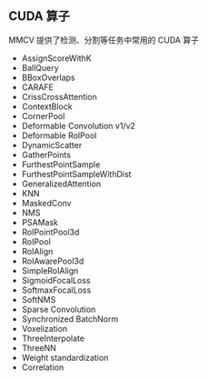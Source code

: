 ## CUDA 算子

MMCV 提供了检测、分割等任务中常用的 CUDA 算子

- AssignScoreWithK
- BallQuery
- BBoxOverlaps
- CARAFE
- CrissCrossAttention
- ContextBlock
- CornerPool
- Deformable Convolution v1/v2
- Deformable RoIPool
- DynamicScatter
- GatherPoints
- FurthestPointSample
- FurthestPointSampleWithDist
- GeneralizedAttention
- KNN
- MaskedConv
- NMS
- PSAMask
- RoIPointPool3d
- RoIPool
- RoIAlign
- RoIAwarePool3d
- SimpleRoIAlign
- SigmoidFocalLoss
- SoftmaxFocalLoss
- SoftNMS
- Sparse Convolution
- Synchronized BatchNorm
- Voxelization
- ThreeInterpolate
- ThreeNN
- Weight standardization
- Correlation
